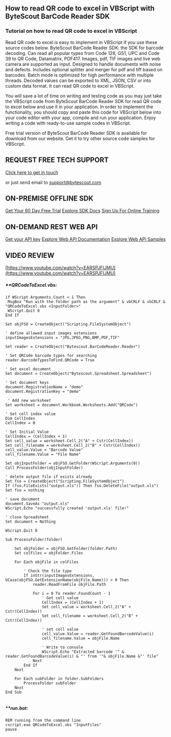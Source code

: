 ## How to read QR code to excel in VBScript with ByteScout BarCode Reader SDK

### Tutorial on how to read QR code to excel in VBScript

Read QR code to excel is easy to implement in VBScript if you use these source codes below. ByteScout BarCode Reader SDK: the SDK for barcode decoding. Can read all popular types from Code 128, GS1, UPC and Code 39 to QR Code, Datamatrix, PDF417. Images, pdf, TIF images and live web camera are supported as input. Designed to handle documents with noise and defects. Includes optional splitter and merger for pdf and tiff based on barcodes. Batch mode is optimized for high performance with multiple threads. Decoded values can be exported to XML, JSON, CSV or into custom data format. It can read QR code to excel in VBScript.

You will save a lot of time on writing and testing code as you may just take the VBScript code from ByteScout BarCode Reader SDK for read QR code to excel below and use it in your application. In order to implement the functionality, you should copy and paste this code for VBScript below into your code editor with your app, compile and run your application. Enjoy writing a code with ready-to-use sample codes in VBScript.

Free trial version of ByteScout BarCode Reader SDK is available for download from our website. Get it to try other source code samples for VBScript.

## REQUEST FREE TECH SUPPORT

[Click here to get in touch](https://bytescout.zendesk.com/hc/en-us/requests/new?subject=ByteScout%20BarCode%20Reader%20SDK%20Question)

or just send email to [support@bytescout.com](mailto:support@bytescout.com?subject=ByteScout%20BarCode%20Reader%20SDK%20Question) 

## ON-PREMISE OFFLINE SDK 

[Get Your 60 Day Free Trial](https://bytescout.com/download/web-installer?utm_source=github-readme)
[Explore SDK Docs](https://bytescout.com/documentation/index.html?utm_source=github-readme)
[Sign Up For Online Training](https://academy.bytescout.com/)


## ON-DEMAND REST WEB API

[Get your API key](https://pdf.co/documentation/api?utm_source=github-readme)
[Explore Web API Documentation](https://pdf.co/documentation/api?utm_source=github-readme)
[Explore Web API Samples](https://github.com/bytescout/ByteScout-SDK-SourceCode/tree/master/PDF.co%20Web%20API)

## VIDEO REVIEW

[https://www.youtube.com/watch?v=EARSPJFIJMU](https://www.youtube.com/watch?v=EARSPJFIJMU)




<!-- code block begin -->

##### ****QRCodeToExcel.vbs:**
    
```
if WScript.Arguments.Count < 1 Then
 MsgBox "Run with the folder path as the argument" & vbCRLF & vbCRLF & "QRCodeToExcel.vbs <InputFolder>"
 WScript.Quit 0
End If

Set objFSO = CreateObject("Scripting.FileSystemObject")

' define allowed input images extensions
inputImagesExtensions = "JPG,JPEG,PNG,BMP,PDF,TIF"

Set reader = CreateObject("Bytescout.BarCodeReader.Reader")

' Set QRCode barcode types for searching
reader.BarcodeTypesToFind.QRCode = True

' Set excel document
Set document = CreateObject("Bytescout.Spreadsheet.Spreadsheet")

' Set document keys
document.RegistrationName = "demo"
document.RegistrationKey = "demo"

 ' Add new worksheet
Set worksheet = document.Workbook.Worksheets.Add("QRCode")

' Set cell index value
Dim CellIndex
CellIndex = 0

' Set Initial Value
CellIndex = (CellIndex + 1) 
Set cell_value = worksheet.Cell_2("A" + Cstr(CellIndex))
Set cell_filename = worksheet.Cell_2("B" + Cstr(CellIndex))
cell_value.Value = "Barcode Value"
cell_filename.Value = "File Name"

Set objInputFolder = objFSO.GetFolder(WScript.Arguments(0))
Call ProcessFolder(objInputFolder)

' delete output file if exists already
Set fso = CreateObject("Scripting.FileSystemObject")
If (fso.FileExists("output.xls")) Then fso.DeleteFile("output.xls")
Set fso = nothing

' save document
document.SaveAs "output.xls"
WScript.Echo "successfully created 'output.xls' file!"

' close Spreadsheet
Set document = Nothing

WScript.Quit 0

Sub ProcessFolder(folder)

    Set objFolder = objFSO.GetFolder(folder.Path)
    Set colFiles = objFolder.Files
    
    For Each objFile in colFiles

        ' Check the file type
        If inStr(inputImagesExtensions, UCase(objFSO.GetExtensionName(objFile.Name))) > 0 Then
			reader.ReadFromFile objFile.Path

			For i = 0 To reader.FoundCount - 1
				' Get cell value
				CellIndex = (CellIndex + 1) 
				Set cell_value = worksheet.Cell_2("A" + Cstr(CellIndex))
				Set cell_filename = worksheet.Cell_2("B" + Cstr(CellIndex))

				' set cell value
				cell_value.Value = reader.GetFoundBarcodeValue(i)
				cell_filename.Value = objFile.Name
				
				' Write to console
				WScript.Echo "Extracted barcode '" & reader.GetFoundBarcodeValue(i) & "' from '"& objFile.Name &"' file"
			Next
        End If
    Next

    For Each subFolder in folder.SubFolders
        ProcessFolder subFolder
    Next
End Sub


```

<!-- code block end -->    

<!-- code block begin -->

##### ****run.bat:**
    
```
REM running from the command line
cscript.exe QRCodeToExcel.vbs "InputFiles"
pause
```

<!-- code block end -->